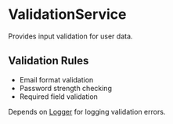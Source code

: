 # ValidationService

Provides input validation for user data.

## Validation Rules
- Email format validation
- Password strength checking
- Required field validation

Depends on [Logger](Logger.md) for logging validation errors.